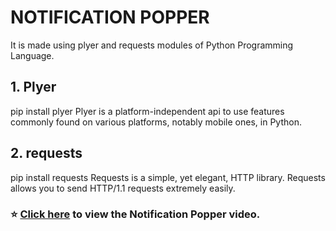# NOTIFICATION POPPER
It is made using plyer and requests modules of Python Programming Language.
## 1. Plyer
pip install plyer
Plyer is a platform-independent api to use features commonly found on various platforms, notably mobile ones, in Python.
## 2. requests
pip install requests
Requests is a simple, yet elegant, HTTP library. Requests allows you to send HTTP/1.1 requests extremely easily.
### ⭐ [Click here](https://www.instagram.com/reel/CRDXSFhj06p/) to view the Notification Popper video.
